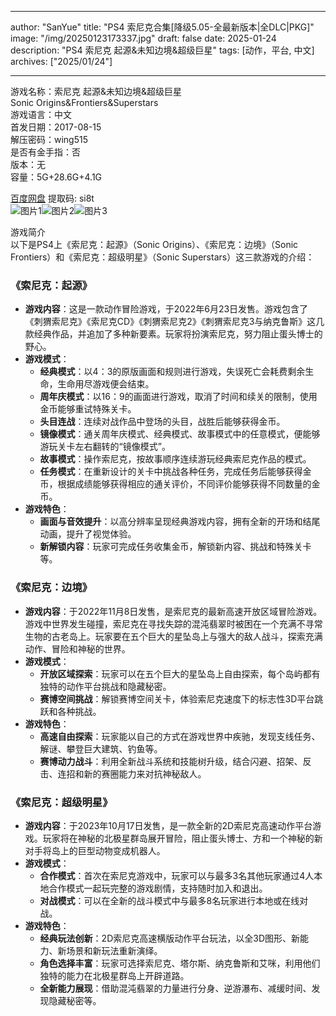 
---
author: "SanYue"
title: "PS4 索尼克合集[降级5.05-全最新版本|全DLC|PKG]"
image: "/img/20250123173337.jpg"
draft: false
date: 2025-01-24
description: "PS4 索尼克 起源&未知边境&超级巨星"
tags: [动作，平台, 中文]
archives: ["2025/01/24"]

---

游戏名称：索尼克 起源&未知边境&超级巨星   
Sonic Origins&Frontiers&Superstars    
游戏语言：中文  
首发日期：2017-08-15  
解压密码：wing515  
是否有金手指：否  
版本：无   
容量：5G+28.6G+4.1G

[百度网盘](https://pan.baidu.com/s/1USEc2LsWHOoHMGd7SVLdYg) 提取码: si8t  
![图片1](/img/777d63.jpg)![图片2](/img/ad1df6.jpg)![图片3](/img/3ff6ab.jpg)  

游戏简介  
以下是PS4上《索尼克：起源》（Sonic Origins）、《索尼克：边境》（Sonic Frontiers）和《索尼克：超级明星》（Sonic Superstars）这三款游戏的介绍：

### 《索尼克：起源》
- **游戏内容**：这是一款动作冒险游戏，于2022年6月23日发售。游戏包含了《刺猬索尼克》《索尼克CD》《刺猬索尼克2》《刺猬索尼克3与纳克鲁斯》这几款经典作品，并追加了多种新要素。玩家将扮演索尼克，努力阻止蛋头博士的野心。
- **游戏模式**：
    - **经典模式**：以4：3的原版画面和规则进行游戏，失误死亡会耗费剩余生命，生命用尽游戏便会结束。
    - **周年庆模式**：以16：9的画面进行游戏，取消了时间和续关的限制，使用金币能够重试特殊关卡。
    - **头目连战**：连续对战作品中登场的头目，战胜后能够获得金币。
    - **镜像模式**：通关周年庆模式、经典模式、故事模式中的任意模式，便能够游玩关卡左右翻转的“镜像模式”。
    - **故事模式**：操作索尼克，按故事顺序连续游玩经典索尼克作品的模式。
    - **任务模式**：在重新设计的关卡中挑战各种任务，完成任务后能够获得金币，根据成绩能够获得相应的通关评价，不同评价能够获得不同数量的金币。
- **游戏特色**：
    - **画面与音效提升**：以高分辨率呈现经典游戏内容，拥有全新的开场和结尾动画，提升了视觉体验。
    - **新解锁内容**：玩家可完成任务收集金币，解锁新内容、挑战和特殊关卡等。

### 《索尼克：边境》
- **游戏内容**：于2022年11月8日发售，是索尼克的最新高速开放区域冒险游戏。游戏中世界发生碰撞，索尼克在寻找失踪的混沌翡翠时被困在一个充满不寻常生物的古老岛上。玩家要在五个巨大的星坠岛上与强大的敌人战斗，探索充满动作、冒险和神秘的世界。
- **游戏模式**：
    - **开放区域探索**：玩家可以在五个巨大的星坠岛上自由探索，每个岛屿都有独特的动作平台挑战和隐藏秘密。
    - **赛博空间挑战**：解锁赛博空间关卡，体验索尼克速度下的标志性3D平台跳跃和各种挑战。
- **游戏特色**：
    - **高速自由探索**：玩家能以自己的方式在游戏世界中疾驰，发现支线任务、解谜、攀登巨大建筑、钓鱼等。
    - **赛博动力战斗**：利用全新战斗系统和技能树升级，结合闪避、招架、反击、连招和新的赛圈能力来对抗神秘敌人。

### 《索尼克：超级明星》
- **游戏内容**：于2023年10月17日发售，是一款全新的2D索尼克高速动作平台游戏。玩家将在神秘的北极星群岛展开冒险，阻止蛋头博士、方和一个神秘的新对手将岛上的巨型动物变成机器人。
- **游戏模式**：
    - **合作模式**：首次在索尼克游戏中，玩家可以与最多3名其他玩家通过4人本地合作模式一起玩完整的游戏剧情，支持随时加入和退出。
    - **对战模式**：可以在全新的战斗模式中与最多8名玩家进行本地或在线对战。
- **游戏特色**：
    - **经典玩法创新**：2D索尼克高速横版动作平台玩法，以全3D图形、新能力、新场景和新玩法重新演绎。
    - **角色选择丰富**：玩家可选择索尼克、塔尔斯、纳克鲁斯和艾咪，利用他们独特的能力在北极星群岛上开辟道路。
    - **全新能力展现**：借助混沌翡翠的力量进行分身、逆游瀑布、减缓时间、发现隐藏秘密等。
